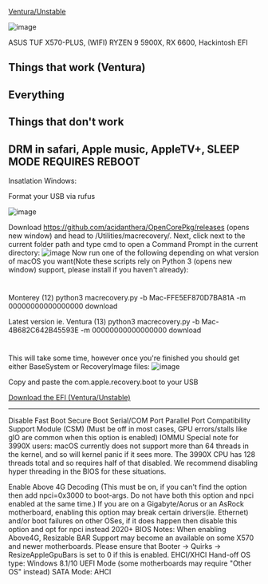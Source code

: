 [Ventura/Unstable](https://github.com/bnunowo/Hackintosh/tree/ventura)

![image](https://user-images.githubusercontent.com/85907829/213875902-b6f091a8-61c4-40ab-982f-45621d817f4a.png)


ASUS TUF X570-PLUS, (WIFI) RYZEN 9 5900X, RX 6600, Hackintosh EFI


Things that work (Ventura)
------------------
Everything
------------------
Things that don't work
------------------------
DRM in safari,
Apple music,
AppleTV+,
SLEEP MODE REQUIRES REBOOT
---------------------------


Insatlation Windows:

Format your USB via rufus

![image](https://user-images.githubusercontent.com/85907829/213874618-554025e6-a5a6-4d16-86f8-64bfa3d2a93e.png)

Download https://github.com/acidanthera/OpenCorePkg/releases  (opens new window) and head to /Utilities/macrecovery/. Next, click next to the current folder path and type cmd to open a Command Prompt in the current directory:
![image](https://user-images.githubusercontent.com/85907829/213874839-82df2927-fa00-44ab-a892-ad92232e862f.png)
Now run one of the following depending on what version of macOS you want(Note these scripts rely on Python 3 (opens new window) support, please install if you haven't already):

#
Monterey (12)
python3 macrecovery.py -b Mac-FFE5EF870D7BA81A -m 00000000000000000 download

Latest version
ie. Ventura (13)
python3 macrecovery.py -b Mac-4B682C642B45593E -m 00000000000000000 download
#

This will take some time, however once you're finished you should get either BaseSystem or RecoveryImage files:
![image](https://user-images.githubusercontent.com/85907829/213874901-e087e7dc-b352-4bd3-9034-ea7323f9e5d3.png)

Copy and paste the com.apple.recovery.boot to your USB

[Download the EFI (Ventura/Unstable)](https://github.com/bnunowo/Hackintosh/tree/ventura)

------------------------------------
Disable
Fast Boot
Secure Boot
Serial/COM Port
Parallel Port
Compatibility Support Module (CSM) (Must be off in most cases, GPU errors/stalls like gIO are common when this option is enabled)
IOMMU
Special note for 3990X users: macOS currently does not support more than 64 threads in the kernel, and so will kernel panic if it sees more. The 3990X CPU has 128 threads total and so requires half of that disabled. We recommend disabling hyper threading in the BIOS for these situations.

Enable
Above 4G Decoding (This must be on, if you can't find the option then add npci=0x3000 to boot-args. Do not have both this option and npci enabled at the same time.)
If you are on a Gigabyte/Aorus or an AsRock motherboard, enabling this option may break certain drivers(ie. Ethernet) and/or boot failures on other OSes, if it does happen then disable this option and opt for npci instead
2020+ BIOS Notes: When enabling Above4G, Resizable BAR Support may become an available on some X570 and newer motherboards. Please ensure that Booter -> Quirks -> ResizeAppleGpuBars is set to 0 if this is enabled.
EHCI/XHCI Hand-off
OS type: Windows 8.1/10 UEFI Mode (some motherboards may require "Other OS" instead)
SATA Mode: AHCI
